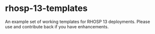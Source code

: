 # rhosp-13-templates
An example set of working templates for RHOSP 13 deployments. Please use and contribute back if you have enhancements.
